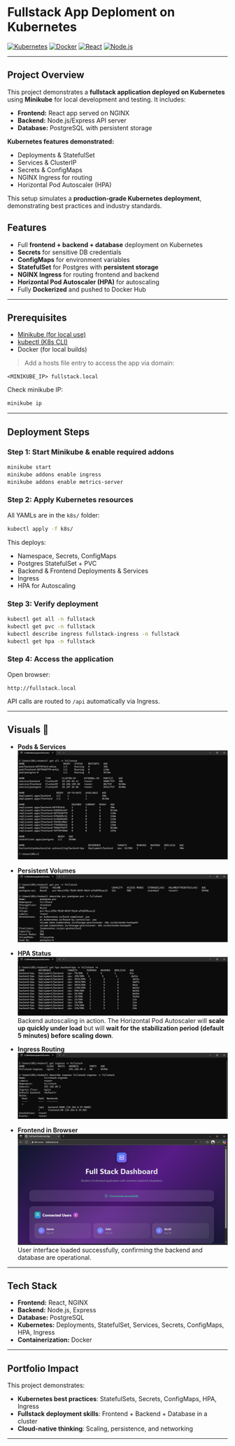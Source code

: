 # Fullstack App Deploment on Kubernetes 

[![Kubernetes](https://img.shields.io/badge/Kubernetes-Cluster-blue)](https://kubernetes.io/)
[![Docker](https://img.shields.io/badge/Docker-Container-blue)](https://www.docker.com/)
[![React](https://img.shields.io/badge/React-Frontend-blue)](https://reactjs.org/)
[![Node.js](https://img.shields.io/badge/Node.js-Backend-green)](https://nodejs.org/)

---

## Project Overview

This project demonstrates a **fullstack application deployed on Kubernetes** using **Minikube** for local development and testing. It includes:

* **Frontend:** React app served on NGINX
* **Backend:** Node.js/Express API server
* **Database:** PostgreSQL with persistent storage

**Kubernetes features demonstrated:**

* Deployments & StatefulSet
* Services & ClusterIP
* Secrets & ConfigMaps
* NGINX Ingress for routing
* Horizontal Pod Autoscaler (HPA)

This setup simulates a **production-grade Kubernetes deployment**, demonstrating best practices and industry standards.

## Features

* Full **frontend + backend + database** deployment on Kubernetes
* **Secrets** for sensitive DB credentials
* **ConfigMaps** for environment variables
* **StatefulSet** for Postgres with **persistent storage**
* **NGINX Ingress** for routing frontend and backend
* **Horizontal Pod Autoscaler (HPA)** for autoscaling
* Fully **Dockerized** and pushed to Docker Hub

---

## Prerequisites

* [Minikube (for local use)](https://minikube.sigs.k8s.io/docs/start/)
* [kubectl (K8s CLI)](https://kubernetes.io/docs/tasks/tools/)
* Docker (for local builds)

> Add a hosts file entry to access the app via domain:

```text
<MINIKUBE_IP> fullstack.local
```

Check minikube IP:

```bash
minikube ip
```

---

## Deployment Steps

### Step 1: Start Minikube & enable required addons

```bash
minikube start
minikube addons enable ingress
minikube addons enable metrics-server
```

### Step 2: Apply Kubernetes resources

All YAMLs are in the `k8s/` folder:

```bash
kubectl apply -f k8s/
```

This deploys:

* Namespace, Secrets, ConfigMaps
* Postgres StatefulSet + PVC
* Backend & Frontend Deployments & Services
* Ingress
* HPA for Autoscaling

### Step 3: Verify deployment

```bash
kubectl get all -n fullstack
kubectl get pvc -n fullstack
kubectl describe ingress fullstack-ingress -n fullstack
kubectl get hpa -n fullstack
```

### Step 4: Access the application

Open browser:

```
http://fullstack.local
```

API calls are routed to `/api` automatically via Ingress.

---

## Visuals 📸
* **Pods & Services**
  ![Pods & Services](images/all.png)

* **Persistent Volumes**
  ![Persistent Volumes](images/pvc.png)

* **HPA Status**
  ![HPA Status](images/hpa.png)
  Backend autoscaling in action. The Horizontal Pod Autoscaler will **scale up quickly under load** but will **wait for the stabilization period (default 5 minutes) before scaling down**.

* **Ingress Routing**
  ![Ingress](images/ingress.png)

* **Frontend in Browser**
  ![Frontend](images/frontend.png)
   User interface loaded successfully, confirming the backend and database are operational.

---
## Tech Stack

* **Frontend:** React, NGINX
* **Backend:** Node.js, Express
* **Database:** PostgreSQL
* **Kubernetes:** Deployments, StatefulSet, Services, Secrets, ConfigMaps, HPA, Ingress
* **Containerization:** Docker

---

## Portfolio Impact

This project demonstrates:

* **Kubernetes best practices**: StatefulSets, Secrets, ConfigMaps, HPA, Ingress
* **Fullstack deployment skills**: Frontend + Backend + Database in a cluster
* **Cloud-native thinking**: Scaling, persistence, and networking

---

